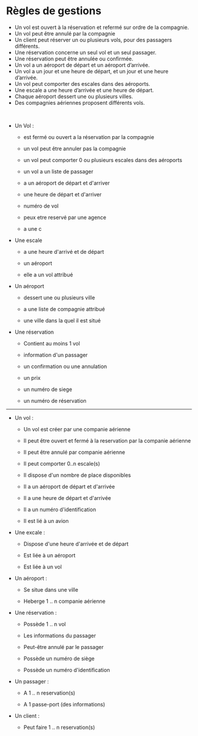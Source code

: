 # Règles de gestions

- Un vol est ouvert à la réservation et refermé sur ordre de la compagnie.
- Un vol peut être annulé par la compagnie
- Un client peut réserver un ou plusieurs vols, pour des passagers différents.
- Une réservation concerne un seul vol et un seul passager.
- Une réservation peut être annulée ou confirmée.
- Un vol a un aéroport de départ et un aéroport d’arrivée.
- Un vol a un jour et une heure de départ, et un jour et une heure d’arrivée.
- Un vol peut comporter des escales dans des aéroports.
- Une escale a une heure d’arrivée et une heure de départ.
- Chaque aéroport dessert une ou plusieurs villes.
- Des compagnies aériennes proposent différents vols.

​

- Un Vol :
  
  - est fermé ou ouvert  a la réservation par la compagnie 
  
  - un vol peut être annuler pas la compagnie
  
  - un vol peut comporter  0 ou plusieurs escales dans des aéroports 
  
  - un vol a un liste de passager 
  
  - a un aéroport de départ et d'arriver 
  
  - une heure de départ et d'arriver 
  
  - numéro de vol
  
  - peux etre reservé par une agence
  
  - a une c

- Une escale 
  
  - a une heure d'arrivé et de départ 
  
  - un aéroport 
  
  - elle a un vol attribué 

- Un aéroport 
  
  - dessert une ou plusieurs ville 
  
  - a une liste de compagnie attribué 
  
  - une ville dans la quel il est situé 

- Une réservation 
  
  - Contient au moins 1 vol
  
  - information d'un passager
  
  - un confirmation ou une annulation 
  
  - un prix

  - un numéro de siege
  
  - un numéro de réservation

---------------------------------------------------

- Un vol :
  - Un vol est créer par une companie aérienne

  - Il peut être ouvert et fermé à la reservation par la companie aérienne

  - Il peut être annulé par companie aérienne

  - Il peut comporter 0..n escale(s)

  - Il dispose d'un nombre de place disponibles

  - Il a un aéroport de départ et d'arrivée

  - Il a une heure de départ et d'arrivée

  - Il a un numéro d'identification

  - Il est lié à un avion

- Une excale :
  - Dispose d'une heure d'arrivée et de départ

  - Est liée à un aéroport

  - Est liée à un vol

- Un aéroport : 
  - Se situe dans une ville

  - Heberge 1 .. n companie aérienne

- Une réservation : 
  - Possède 1 .. n vol

  - Les informations du passager

  - Peut-être annulé par le passager

  - Possède un numéro de siège

  - Possède un numéro d'identification

- Un passager :
  - A 1 .. n reservation(s)

  - A 1 passe-port (des informations)

- Un client :
  - Peut faire 1 .. n reservation(s)